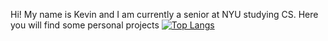 Hi! My name is Kevin and I am currently a senior at NYU studying CS.
Here you will find some personal projects
[![Top Langs](https://github-readme-stats.vercel.app/api/top-langs/?username=kevin2802)](https://github.com/anuraghazra/github-readme-stats)
